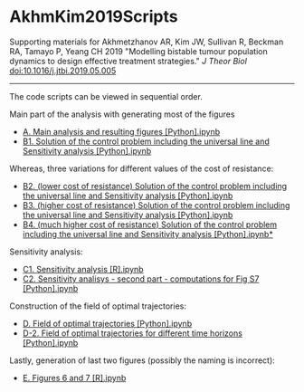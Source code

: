 # AkhmKim2019Scripts

Supporting materials for Akhmetzhanov AR, Kim JW, Sullivan R, Beckman RA, Tamayo P, Yeang CH 2019 "Modelling bistable tumour population dynamics to design effective treatment strategies." *J Theor Biol* [doi:10.1016/j.jtbi.2019.05.005](https://doi.org/10.1016/j.jtbi.2019.05.005)

-----

The code scripts can be viewed in sequential order.

Main part of the analysis with generating most of the figures
* [A. Main analysis and resulting figures [Python].ipynb](https://nbviewer.jupyter.org/github/aakhmetz/AkhmKim2019Scripts/blob/master/scripts/A.%20Main%20analysis%20and%20resulting%20figures%20%5BPython%5D.ipynb) 
* [B1. Solution of the control problem including the universal line and Sensitivity analysis [Python].ipynb](https://nbviewer.jupyter.org/github/aakhmetz/AkhmKim2019Scripts/blob/master/scripts/B1.%20Solution%20of%20the%20control%20problem%20including%20the%20universal%20line%20and%20Sensitivity%20analysis%20%5BPython%5D.ipynb)

Whereas, three variations for different values of the cost of resistance: </br>
* [B2. (lower cost of resistance) Solution of the control problem including the universal line and Sensitivity analysis [Python].ipynb](https://nbviewer.jupyter.org/github/aakhmetz/AkhmKim2019Scripts/blob/master/scripts/B2.%20(lower%20cost%20of%20resistance)%20Solution%20of%20the%20control%20problem%20including%20the%20universal%20line%20and%20Sensitivity%20analysis%20%5BPython%5D.ipynb)
* [B3. (higher cost of resistance) Solution of the control problem including the universal line and Sensitivity analysis [Python].ipynb](https://nbviewer.jupyter.org/github/aakhmetz/AkhmKim2019Scripts/blob/master/scripts/B3.%20(higher%20cost%20of%20resistance)%20Solution%20of%20the%20control%20problem%20including%20the%20universal%20line%20and%20Sensitivity%20analysis%20%5BPython%5D.ipynb)
* [B4. (much higher cost of resistance) Solution of the control problem including the universal line and Sensitivity analysis [Python].ipynb*](https://nbviewer.jupyter.org/github/aakhmetz/AkhmKim2019Scripts/blob/master/scripts/B4.%20(much%20higher%20cost%20of%20resistance)%20Solution%20of%20the%20control%20problem%20including%20the%20universal%20line%20and%20Sensitivity%20analysis%20%5BPython%5D.ipynb)

Sensitivity analysis:
* [C1. Sensitivity analysis [R].ipynb](https://nbviewer.jupyter.org/github/aakhmetz/AkhmKim2019Scripts/blob/master/scripts/C1.%20Sensitivity%20analysis%20%5BR%5D.ipynb)
* [C2. Sensitivity analisys - second part - computations for Fig S7 [Python].ipynb](https://nbviewer.jupyter.org/github/aakhmetz/AkhmKim2019Scripts/blob/master/scripts/C2.%20Sensitivity%20analisys%20-%20second%20part%20-%20computations%20for%20Fig%20S7%20%5BPython%5D.ipynb) 

Construction of the field of optimal trajectories:
* [D. Field of optimal trajectories [Python].ipynb](https://nbviewer.jupyter.org/github/aakhmetz/AkhmKim2019Scripts/blob/master/scripts/D.%20Field%20of%20optimal%20trajectories%20%5BPython%5D.ipynb)
* [D-2. Field of optimal trajectories for different time horizons [Python].ipynb](https://nbviewer.jupyter.org/github/aakhmetz/AkhmKim2019Scripts/blob/master/scripts/D-2.%20Field%20of%20optimal%20trajectories%20for%20different%20time%20horizons%20%5BPython%5D.ipynb)

Lastly, generation of last two figures (possibly the naming is incorrect):
* [E. Figures 6 and 7 [R].ipynb](https://nbviewer.jupyter.org/github/aakhmetz/AkhmKim2019Scripts/blob/master/scripts/E.%20Figures%206%20and%207%20%5BR%5D.ipynb)
